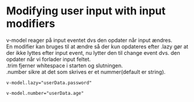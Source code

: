 # Modifying user input with input modifiers
v-model reager på input eventet dvs den opdater når input ændres.  
En modifier kan bruges til at ændre så der kun opdateres efter 
.lazy gør at der ikke lyttes efter input event, nu lytter den til change event dvs. den opdater når vi forlader input feltet.  
.trim fjerner whitespace i starten og slutningen.  
.number sikre at det som skrives er et nummer(default er string).  
```
v-model.lazy="userData.password"

v-model.number="userData.age"
```
